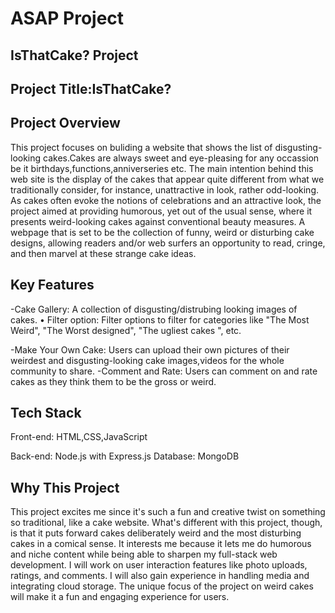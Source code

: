  # ASAP Project

 ## IsThatCake? Project


## Project Title:IsThatCake?

## Project Overview

This project focuses on buliding a website that shows the list of disgusting-looking cakes.Cakes are always sweet and eye-pleasing for any occassion be it birthdays,functions,anniverseries etc. The main intention behind this web site is the display of the cakes that appear quite different from what we traditionally consider, for instance, unattractive in look, rather odd-looking. As cakes often evoke the notions of celebrations and an attractive look, the project aimed at providing humorous, yet out of the usual sense, where it presents weird-looking cakes against conventional beauty measures. A webpage that is set to be the collection of funny, weird or disturbing cake designs, allowing readers and/or web surfers an opportunity to read, cringe, and then marvel at these strange cake ideas.

## Key Features

-Cake Gallery: A collection of disgusting/distrubing looking images of cakes. • Filter option: Filter options to filter for categories like "The Most Weird", "The Worst designed", "The ugliest cakes ", etc.

-Make Your Own Cake: Users can upload their own pictures of their weirdest and disgusting-looking cake images,videos for the whole community to share.
-Comment and Rate: Users can comment on and rate cakes as they think them to be the gross or weird.
 
## Tech Stack

Front-end: HTML,CSS,JavaScript


Back-end: Node.js with Express.js
Database: MongoDB
 
 
## Why This Project

This project excites me since it's such a fun and creative twist on something so traditional, like a cake website. What's different with this project, though, is that it puts forward cakes deliberately weird and the most disturbing cakes in a comical sense. It interests me because it lets me do humorous and niche content while being able to sharpen my full-stack web development. I will work on user interaction features like photo uploads, ratings, and comments. I will also gain experience in handling media and integrating cloud storage. The unique focus of the project on weird cakes will make it a fun and engaging experience for users.
